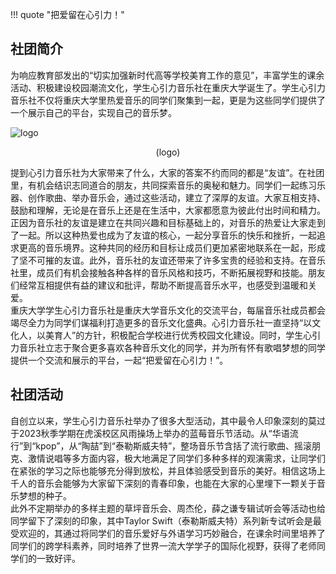 !!! quote "把爱留在心引力！"

## 社团简介
为响应教育部发出的“切实加强新时代高等学校美育工作的意见”，丰富学生的课余活动、积极建设校园潮流文化，学生心引力音乐社在重庆大学诞生了。学生心引力音乐社不仅将重庆大学里热爱音乐的同学们聚集到一起，更是为这些同学们提供了一个展示自己的平台，实现自己的音乐梦。  

![logo](http://youth.cqu.edu.cn/__local/5/56/B0/643BE49C32F26A9C50F87F87B42_B8929249_503B8.png)
<center>(logo)</center>

提到心引力音乐社为大家带来了什么，大家的答案不约而同的都是“友谊”。在社团里，有机会结识志同道合的朋友，共同探索音乐的奥秘和魅力。同学们一起练习乐器、创作歌曲、举办音乐会，通过这些活动，建立了深厚的友谊。大家互相支持、鼓励和理解，无论是在音乐上还是在生活中，大家都愿意为彼此付出时间和精力。正因为音乐社的友谊是建立在共同兴趣和目标基础上的，对音乐的热爱让大家走到了一起。所以这种热爱也成为了友谊的核心，一起分享音乐的快乐和挫折，一起追求更高的音乐境界。这种共同的经历和目标让成员们更加紧密地联系在一起，形成了坚不可摧的友谊。此外，音乐社的友谊还带来了许多宝贵的经验和支持。在音乐社里，成员们有机会接触各种各样的音乐风格和技巧，不断拓展视野和技能。朋友们经常互相提供有益的建议和批评，帮助不断提高音乐水平，也感受到温暖和关爱。  
重庆大学学生心引力音乐社是重庆大学音乐文化的交流平台，每届音乐社成员都会竭尽全力为同学们谋福利打造更多的音乐文化盛典。心引力音乐社一直坚持“以文化人，以美育人”的方针，积极配合学校进行优秀校园文化建设。同时，学生心引力音乐社立志于聚合更多喜欢各种音乐文化的同学，并为所有怀有歌唱梦想的同学提供一个交流和展示的平台，一起“把爱留在心引力！”。  

## 社团活动
自创立以来，学生心引力音乐社举办了很多大型活动，其中最令人印象深刻的莫过于2023秋季学期在虎溪校区风雨操场上举办的蓝莓音乐节活动。从“华语流行”到“kpop”，从“陶喆”到“泰勒斯威夫特”，整场音乐节含括了流行歌曲、摇滚朋克、激情说唱等多方面内容，极大地满足了同学们多种多样的观演需求，让同学们在紧张的学习之际也能够充分得到放松，并且体验感受到音乐的美好。相信这场上千人的音乐会能够为大家留下深刻的青春印象，也能在大家的心里埋下一颗关于音乐梦想的种子。  
此外不定期举办的多样主题的草坪音乐会、周杰伦，薛之谦专辑试听会等活动也给同学留下了深刻的印象，其中Taylor Swift（泰勒斯威夫特）系列新专试听会是最受欢迎的，其通过将同学们的音乐爱好与外语学习巧妙融合，在课余时间里培养了同学们的跨学科素养，同时培养了世界一流大学学子的国际化视野，获得了老师同学们的一致好评。  